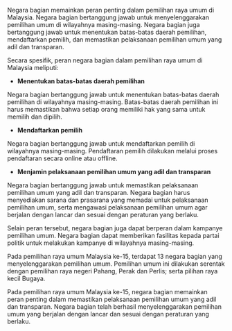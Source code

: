 Negara bagian memainkan peran penting dalam pemilihan raya umum di Malaysia. Negara bagian bertanggung jawab untuk menyelenggarakan pemilihan umum di wilayahnya masing-masing. Negara bagian juga bertanggung jawab untuk menentukan batas-batas daerah pemilihan, mendaftarkan pemilih, dan memastikan pelaksanaan pemilihan umum yang adil dan transparan.

Secara spesifik, peran negara bagian dalam pemilihan raya umum di Malaysia meliputi:

* **Menentukan batas-batas daerah pemilihan**

Negara bagian bertanggung jawab untuk menentukan batas-batas daerah pemilihan di wilayahnya masing-masing. Batas-batas daerah pemilihan ini harus memastikan bahwa setiap orang memiliki hak yang sama untuk memilih dan dipilih.

* **Mendaftarkan pemilih**

Negara bagian bertanggung jawab untuk mendaftarkan pemilih di wilayahnya masing-masing. Pendaftaran pemilih dilakukan melalui proses pendaftaran secara online atau offline.

* **Menjamin pelaksanaan pemilihan umum yang adil dan transparan**

Negara bagian bertanggung jawab untuk memastikan pelaksanaan pemilihan umum yang adil dan transparan. Negara bagian harus menyediakan sarana dan prasarana yang memadai untuk pelaksanaan pemilihan umum, serta mengawasi pelaksanaan pemilihan umum agar berjalan dengan lancar dan sesuai dengan peraturan yang berlaku.

Selain peran tersebut, negara bagian juga dapat berperan dalam kampanye pemilihan umum. Negara bagian dapat memberikan fasilitas kepada partai politik untuk melakukan kampanye di wilayahnya masing-masing.

Pada pemilihan raya umum Malaysia ke-15, terdapat 13 negara bagian yang menyelenggarakan pemilihan umum. Pemilihan umum ini dilakukan serentak dengan pemilihan raya negeri Pahang, Perak dan Perlis; serta pilihan raya kecil Bugaya.

Pada pemilihan raya umum Malaysia ke-15, negara bagian memainkan peran penting dalam memastikan pelaksanaan pemilihan umum yang adil dan transparan. Negara bagian telah berhasil menyelenggarakan pemilihan umum yang berjalan dengan lancar dan sesuai dengan peraturan yang berlaku.